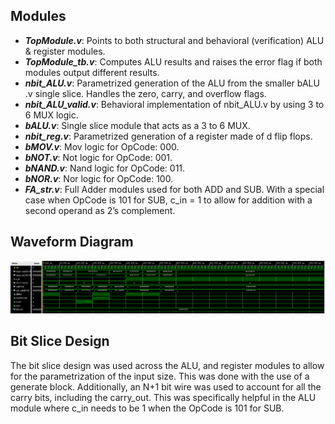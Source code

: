 ## Modules

- ***TopModule.v***: Points to both structural and behavioral (verification) ALU & register modules.
- ***TopModule_tb.v***: Computes ALU results and raises the error flag if both modules output different results.
- ***nbit_ALU.v***: Parametrized generation of the ALU from the smaller bALU .v single slice. Handles the zero, carry, and overflow flags.
- ***nbit_ALU_valid.v***: Behavioral implementation of nbit_ALU.v by using 3 to 6 MUX logic.
- ***bALU.v***: Single slice module that acts as a 3 to 6 MUX.
- ***nbit_reg.v***: Parametrized generation of a register made of d flip flops.
- ***bMOV.v***: Mov logic for OpCode: 000.
- ***bNOT.v***: Not logic for OpCode: 001.
- ***bNAND.v***: Nand logic for OpCode: 011.
- ***bNOR.v***: Nor logic for OpCode: 100.
- ***FA_str.v***: Full Adder modules used for both ADD and SUB. With a special case when OpCode is 101 for SUB, c_in = 1 to allow for addition with a second operand as 2’s complement.


## Waveform Diagram

![Image1](./images/image1.png)


## Bit Slice Design

The bit slice design was used across the ALU, and register modules to allow for the parametrization of the input size. This was done with the use of a generate block. Additionally, an N+1 bit wire was used to account for all the carry bits, including the carry_out. This was specifically helpful in the ALU module where c_in needs to be 1 when the OpCode is 101 for SUB.